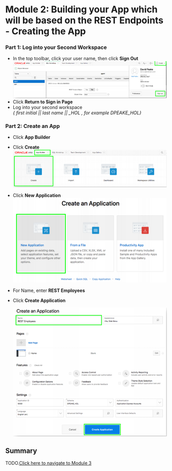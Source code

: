 # Module 2: Building your App which will be based on the REST Endpoints - Creating the App

### **Part 1**: Log into your Second Workspace

- In the top toolbar, click your user name, then click **Sign Out**  
    ![](images/2/sign-out.png)
- Click **Return to Sign in Page**
- Log into your second workspace  
  *{ first initial || last name || _HOL , for example DPEAKE_HOL}*

### **Part 2**: Create an App  

- Click **App Builder**
- Click **Create**  
    ![](images/2/click-create.png)
- Click **New Application**  
    ![](images/2/new-application.png)
- For Name, enter **REST Employees**
- Click **Create Application**

    ![](images/2/click-create-application.png)

## Summary

TODO.[Click here to navigate to Module 3](3-linking-the-rest-service-defined-in-the-first-workspace-adding-a-web-source-for-emp.md)